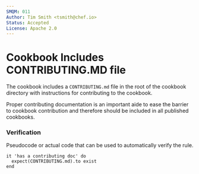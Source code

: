 ```yaml
---
SMQM: 011
Author: Tim Smith <tsmith@chef.io>
Status: Accepted
License: Apache 2.0
---
```


# Cookbook Includes CONTRIBUTING.MD file

The cookbook includes a `CONTRIBUTING.md` file in the root of the cookbook directory with instructions for contributing to the cookbook.

Proper contributing documentation is an important aide to ease the barrier to cookbook contribution and therefore should be included in all published cookbooks.

### Verification

Pseudocode or actual code that can be used to automatically verify the rule.

    it 'has a contributing doc' do
      expect(CONTRIBUTING.md).to exist
    end
